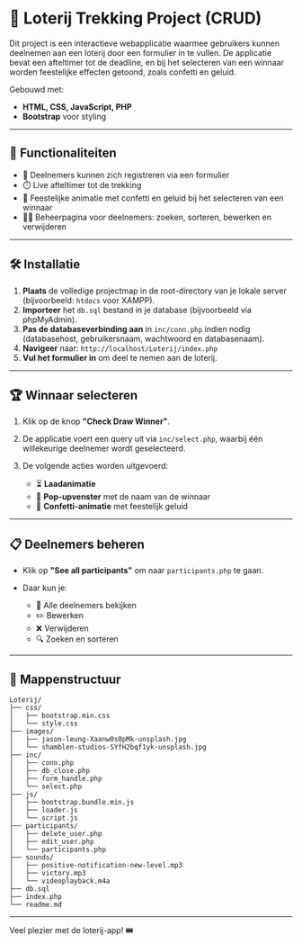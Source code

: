 # 🎉 Loterij Trekking Project (CRUD)

Dit project is een interactieve webapplicatie waarmee gebruikers kunnen deelnemen aan een loterij door een formulier in te vullen. De applicatie bevat een afteltimer tot de deadline, en bij het selecteren van een winnaar worden feestelijke effecten getoond, zoals confetti en geluid.

Gebouwd met:

* **HTML, CSS, JavaScript, PHP**
* **Bootstrap** voor styling

---

## 🚀 Functionaliteiten

* 📄 Deelnemers kunnen zich registreren via een formulier
* ⏱️ Live afteltimer tot de trekking
* 🥳 Feestelijke animatie met confetti en geluid bij het selecteren van een winnaar
* 🧑‍💻 Beheerpagina voor deelnemers: zoeken, sorteren, bewerken en verwijderen

---

## 🛠️ Installatie

1. **Plaats** de volledige projectmap in de root-directory van je lokale server (bijvoorbeeld: `htdocs` voor XAMPP).
2. **Importeer** het `db.sql` bestand in je database (bijvoorbeeld via phpMyAdmin).
3. **Pas de databaseverbinding aan** in `inc/conn.php` indien nodig (databasehost, gebruikersnaam, wachtwoord en databasenaam).
4. **Navigeer** naar:
   `http://localhost/Loterij/index.php`
5. **Vul het formulier in** om deel te nemen aan de loterij.

---

## 🏆 Winnaar selecteren

1. Klik op de knop **"Check Draw Winner"**.
2. De applicatie voert een query uit via `inc/select.php`, waarbij één willekeurige deelnemer wordt geselecteerd.
3. De volgende acties worden uitgevoerd:

   * ⏳ **Laadanimatie**
   * 🦮 **Pop-upvenster** met de naam van de winnaar
   * 🎊 **Confetti-animatie** met feestelijk geluid

---

## 📋 Deelnemers beheren

* Klik op **"See all participants"** om naar `participants.php` te gaan.
* Daar kun je:

  * 📌 Alle deelnemers bekijken
  * ✏️ Bewerken
  * ❌ Verwijderen
  * 🔍 Zoeken en sorteren

---

## 📁 Mappenstructuur 

```
Loterij/
├── css/
│   ├── bootstrap.min.css
│   └── style.css
├── images/
│   ├── jason-leung-Xaanw0s0pMk-unsplash.jpg
│   └── shamblen-studios-SYfH2bqf1yk-unsplash.jpg
├── inc/
│   ├── conn.php
│   ├── db_close.php
│   ├── form_handle.php
│   └── select.php
├── js/
│   ├── bootstrap.bundle.min.js
│   ├── loader.js
│   └── script.js
├── participants/
│   ├── delete_user.php
│   ├── edit_user.php
│   └── participants.php
├── sounds/
│   ├── positive-notification-new-level.mp3
│   ├── victory.mp3
│   └── videoplayback.m4a
├── db.sql
├── index.php
└── readme.md
```

---

Veel plezier met de loterij-app! 🎟️
